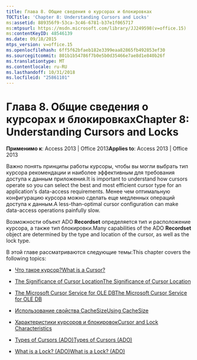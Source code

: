 ```yaml
---
title: Глава 8. Общие сведения о курсорах и блокировках
TOCTitle: 'Chapter 8: Understanding Cursors and Locks'
ms:assetid: 889356f9-53ca-3c46-6781-b37e1f065717
ms:mtpsurl: https://msdn.microsoft.com/library/JJ249598(v=office.15)
ms:contentKeyID: 48546139
ms.date: 09/18/2015
mtps_version: v=office.15
ms.openlocfilehash: 6ff5f62bfaeb182e3399eaa82865fb492853ef30
ms.sourcegitcommit: 801b1b54786f7b0e5b0d35466e7ae8d1e840b26f
ms.translationtype: MT
ms.contentlocale: ru-RU
ms.lasthandoff: 10/31/2018
ms.locfileid: "25861101"
---
```

# <a name="chapter-8-understanding-cursors-and-locks"></a><span data-ttu-id="577c5-102">Глава 8. Общие сведения о курсорах и блокировках</span><span class="sxs-lookup"><span data-stu-id="577c5-102">Chapter 8: Understanding Cursors and Locks</span></span>


<span data-ttu-id="577c5-103">**Применимо к**: Access 2013 | Office 2013</span><span class="sxs-lookup"><span data-stu-id="577c5-103">**Applies to**: Access 2013 | Office 2013</span></span>

<span data-ttu-id="577c5-104">Важно понять принципы работы курсоры, чтобы вы могли выбрать тип курсора рекомендации и наиболее эффективным для требования доступа к данным приложения.</span><span class="sxs-lookup"><span data-stu-id="577c5-104">It is important to understand how cursors operate so you can select the best and most efficient cursor type for an application's data-access requirements.</span></span> <span data-ttu-id="577c5-105">Менее чем оптимальную конфигурацию курсора можно сделать еще медленных операций доступа к данным.</span><span class="sxs-lookup"><span data-stu-id="577c5-105">A less-than-optimal cursor configuration can make data-access operations painfully slow.</span></span>

<span data-ttu-id="577c5-106">Возможности объект ADO **Recordset** определяется тип и расположение курсора, а также тип блокировки.</span><span class="sxs-lookup"><span data-stu-id="577c5-106">Many capabilities of the ADO **Recordset** object are determined by the type and location of the cursor, as well as the lock type.</span></span>

<span data-ttu-id="577c5-107">В этой главе рассматриваются следующие темы:</span><span class="sxs-lookup"><span data-stu-id="577c5-107">This chapter covers the following topics:</span></span>

- [<span data-ttu-id="577c5-108">Что такое курсор?</span><span class="sxs-lookup"><span data-stu-id="577c5-108">What is a Cursor?</span></span>](what-is-a-cursor.md)

- [<span data-ttu-id="577c5-109">The Significance of Cursor Location</span><span class="sxs-lookup"><span data-stu-id="577c5-109">The Significance of Cursor Location</span></span>](the-significance-of-cursor-location.md)

- [<span data-ttu-id="577c5-110">The Microsoft Cursor Service for OLE DB</span><span class="sxs-lookup"><span data-stu-id="577c5-110">The Microsoft Cursor Service for OLE DB</span></span>](the-microsoft-cursor-service-for-ole-db.md)

- [<span data-ttu-id="577c5-111">Использование свойства CacheSize</span><span class="sxs-lookup"><span data-stu-id="577c5-111">Using CacheSize</span></span>](using-cachesize.md)

- [<span data-ttu-id="577c5-112">Характеристики курсоров и блокировок</span><span class="sxs-lookup"><span data-stu-id="577c5-112">Cursor and Lock Characteristics</span></span>](cursor-and-lock-characteristics.md)

- [<span data-ttu-id="577c5-113">Types of Cursors (ADO)</span><span class="sxs-lookup"><span data-stu-id="577c5-113">Types of Cursors (ADO)</span></span>](types-of-cursors.md)

- [<span data-ttu-id="577c5-114">What is a Lock? (ADO)</span><span class="sxs-lookup"><span data-stu-id="577c5-114">What is a Lock? (ADO)</span></span>](what-is-a-lock.md)

